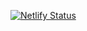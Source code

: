 [![Netlify Status](https://api.netlify.com/api/v1/badges/61eead30-1f61-4c49-af79-413b35d70f23/deploy-status)](https://app.netlify.com/sites/dameuncoctel/deploys)